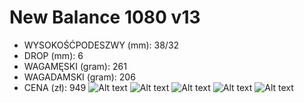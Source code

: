 # New Balance 1080 v13
- WYSOKOŚĆPODESZWY (mm): 38/32
- DROP (mm): 6
- WAGAMĘSKI (gram): 261
- WAGADAMSKI (gram): 206
- CENA (zł): 949
![Alt text](https://bestwalkingshoes4men.com/wp-content/uploads/2022/04/New-B-1-of-4_1-1-300x141.jpg)
![Alt text](https://bestwalkingshoes4men.com/wp-content/uploads/2022/04/New-Balance-1080V13.jpg)
![Alt text](https://bestwalkingshoes4men.com/wp-content/uploads/2022/04/New-B-3-of-4_1-2-300x141.jpg)
![Alt text](https://static.runnea.com/images/202301/mejores-zapatillas-running-newbalance-2023-novedad-ffx-1080v13.jpg?1)
![Alt text](https://runningnw.com/wp-content/uploads/2023/09/New_Balance_1080_v13_Launch_2-560x420.jpg)
